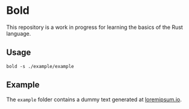 # Bold
This repository is a work in progress for learning the basics of the Rust language.
## Usage
`bold -s ./example/example`
## Example
The `example` folder contains a dummy text generated at [loremipsum.io](https://loremipsum.io/).